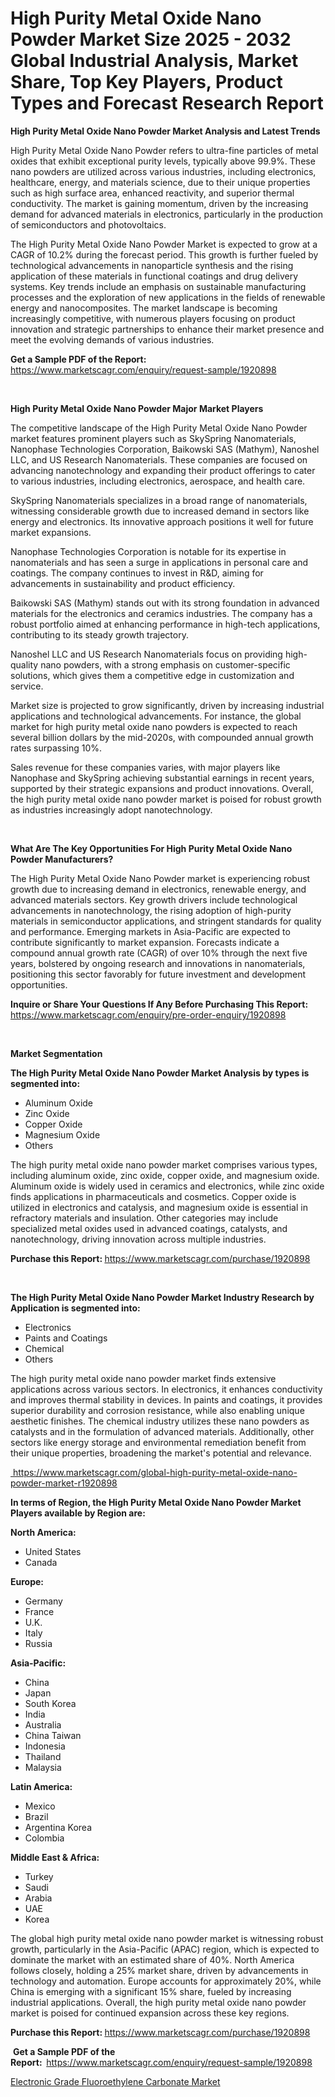<p><h1>High Purity Metal Oxide Nano Powder Market Size 2025 - 2032 Global Industrial Analysis, Market Share, Top Key Players, Product Types and Forecast Research Report</h1></p><p><strong>High Purity Metal Oxide Nano Powder Market Analysis and Latest Trends</strong></p>
<p><p>High Purity Metal Oxide Nano Powder refers to ultra-fine particles of metal oxides that exhibit exceptional purity levels, typically above 99.9%. These nano powders are utilized across various industries, including electronics, healthcare, energy, and materials science, due to their unique properties such as high surface area, enhanced reactivity, and superior thermal conductivity. The market is gaining momentum, driven by the increasing demand for advanced materials in electronics, particularly in the production of semiconductors and photovoltaics. </p><p>The High Purity Metal Oxide Nano Powder Market is expected to grow at a CAGR of 10.2% during the forecast period. This growth is further fueled by technological advancements in nanoparticle synthesis and the rising application of these materials in functional coatings and drug delivery systems. Key trends include an emphasis on sustainable manufacturing processes and the exploration of new applications in the fields of renewable energy and nanocomposites. The market landscape is becoming increasingly competitive, with numerous players focusing on product innovation and strategic partnerships to enhance their market presence and meet the evolving demands of various industries.</p></p>
<p><strong>Get a Sample PDF of the Report:&nbsp;</strong> <a href="https://www.marketscagr.com/enquiry/request-sample/1920898?utm_campaign=2756&utm_medium=2&utm_source=Github&utm_content=ia&utm_term=03042025&utm_id=high-purity-metal-oxide-nano-powder">https://www.marketscagr.com/enquiry/request-sample/1920898</a></p>
<p>&nbsp;</p>
<p><strong>High Purity Metal Oxide Nano Powder Major Market Players</strong></p>
<p><p>The competitive landscape of the High Purity Metal Oxide Nano Powder market features prominent players such as SkySpring Nanomaterials, Nanophase Technologies Corporation, Baikowski SAS (Mathym), Nanoshel LLC, and US Research Nanomaterials. These companies are focused on advancing nanotechnology and expanding their product offerings to cater to various industries, including electronics, aerospace, and health care.</p><p>SkySpring Nanomaterials specializes in a broad range of nanomaterials, witnessing considerable growth due to increased demand in sectors like energy and electronics. Its innovative approach positions it well for future market expansions.</p><p>Nanophase Technologies Corporation is notable for its expertise in nanomaterials and has seen a surge in applications in personal care and coatings. The company continues to invest in R&D, aiming for advancements in sustainability and product efficiency. </p><p>Baikowski SAS (Mathym) stands out with its strong foundation in advanced materials for the electronics and ceramics industries. The company has a robust portfolio aimed at enhancing performance in high-tech applications, contributing to its steady growth trajectory.</p><p>Nanoshel LLC and US Research Nanomaterials focus on providing high-quality nano powders, with a strong emphasis on customer-specific solutions, which gives them a competitive edge in customization and service.</p><p>Market size is projected to grow significantly, driven by increasing industrial applications and technological advancements. For instance, the global market for high purity metal oxide nano powders is expected to reach several billion dollars by the mid-2020s, with compounded annual growth rates surpassing 10%.</p><p>Sales revenue for these companies varies, with major players like Nanophase and SkySpring achieving substantial earnings in recent years, supported by their strategic expansions and product innovations. Overall, the high purity metal oxide nano powder market is poised for robust growth as industries increasingly adopt nanotechnology.</p></p>
<p>&nbsp;</p>
<p><strong>What Are The Key Opportunities For High Purity Metal Oxide Nano Powder Manufacturers?</strong></p>
<p><p>The High Purity Metal Oxide Nano Powder market is experiencing robust growth due to increasing demand in electronics, renewable energy, and advanced materials sectors. Key growth drivers include technological advancements in nanotechnology, the rising adoption of high-purity materials in semiconductor applications, and stringent standards for quality and performance. Emerging markets in Asia-Pacific are expected to contribute significantly to market expansion. Forecasts indicate a compound annual growth rate (CAGR) of over 10% through the next five years, bolstered by ongoing research and innovations in nanomaterials, positioning this sector favorably for future investment and development opportunities.</p></p>
<p><strong>Inquire or Share Your Questions If Any Before Purchasing This Report:</strong> <a href="https://www.marketscagr.com/enquiry/pre-order-enquiry/1920898?utm_campaign=2756&utm_medium=2&utm_source=Github&utm_content=ia&utm_term=03042025&utm_id=high-purity-metal-oxide-nano-powder">https://www.marketscagr.com/enquiry/pre-order-enquiry/1920898</a></p>
<p>&nbsp;</p>
<p><strong>Market Segmentation</strong></p>
<p><strong>The High Purity Metal Oxide Nano Powder Market Analysis by types is segmented into:</strong></p>
<p><ul><li>Aluminum Oxide</li><li>Zinc Oxide</li><li>Copper Oxide</li><li>Magnesium Oxide</li><li>Others</li></ul></p>
<p><p>The high purity metal oxide nano powder market comprises various types, including aluminum oxide, zinc oxide, copper oxide, and magnesium oxide. Aluminum oxide is widely used in ceramics and electronics, while zinc oxide finds applications in pharmaceuticals and cosmetics. Copper oxide is utilized in electronics and catalysis, and magnesium oxide is essential in refractory materials and insulation. Other categories may include specialized metal oxides used in advanced coatings, catalysts, and nanotechnology, driving innovation across multiple industries.</p></p>
<p><strong>Purchase this Report:&nbsp;</strong><a href="https://www.marketscagr.com/purchase/1920898?utm_campaign=2756&utm_medium=2&utm_source=Github&utm_content=ia&utm_term=03042025&utm_id=high-purity-metal-oxide-nano-powder">https://www.marketscagr.com/purchase/1920898</a></p>
<p>&nbsp;</p>
<p><strong>The High Purity Metal Oxide Nano Powder Market Industry Research by Application is segmented into:</strong></p>
<p><ul><li>Electronics</li><li>Paints and Coatings</li><li>Chemical</li><li>Others</li></ul></p>
<p><p>The high purity metal oxide nano powder market finds extensive applications across various sectors. In electronics, it enhances conductivity and improves thermal stability in devices. In paints and coatings, it provides superior durability and corrosion resistance, while also enabling unique aesthetic finishes. The chemical industry utilizes these nano powders as catalysts and in the formulation of advanced materials. Additionally, other sectors like energy storage and environmental remediation benefit from their unique properties, broadening the market's potential and relevance.</p></p>
<p><a href="https://www.marketscagr.com/global-high-purity-metal-oxide-nano-powder-market-r1920898?utm_campaign=2756&utm_medium=2&utm_source=Github&utm_content=ia&utm_term=03042025&utm_id=high-purity-metal-oxide-nano-powder">&nbsp;https://www.marketscagr.com/global-high-purity-metal-oxide-nano-powder-market-r1920898</a></p>
<p><strong>In terms of Region, the High Purity Metal Oxide Nano Powder Market Players available by Region are:</strong></p>
<p>
    <p> <strong> North America: </strong>
        <ul>
            <li>United States</li>
            <li>Canada</li>
        </ul>
        </p> 
    <p> <strong> Europe: </strong>
        <ul>
            <li>Germany</li>
            <li>France</li>
            <li>U.K.</li>
            <li>Italy</li>
            <li>Russia</li>
        </ul>
        </p> 
    <p> <strong> Asia-Pacific: </strong>
        <ul>
            <li>China</li>
            <li>Japan</li>
            <li>South Korea</li>
            <li>India</li>
            <li>Australia</li>
            <li>China Taiwan</li>
            <li>Indonesia</li>
            <li>Thailand</li>
            <li>Malaysia</li>
        </ul>
        </p> 
    <p> <strong> Latin America: </strong>
        <ul>
            <li>Mexico</li>
            <li>Brazil</li>
            <li>Argentina Korea</li>
            <li>Colombia</li>
        </ul>
        </p> 
    <p> <strong> Middle East & Africa: </strong>
        <ul>
            <li>Turkey</li>
            <li>Saudi</li>
            <li>Arabia</li>
            <li>UAE</li>
            <li>Korea</li>
        </ul>
    </p>
    </p>
<p><p>The global high purity metal oxide nano powder market is witnessing robust growth, particularly in the Asia-Pacific (APAC) region, which is expected to dominate the market with an estimated share of 40%. North America follows closely, holding a 25% market share, driven by advancements in technology and automation. Europe accounts for approximately 20%, while China is emerging with a significant 15% share, fueled by increasing industrial applications. Overall, the high purity metal oxide nano powder market is poised for continued expansion across these key regions.</p></p>
<p><strong>Purchase this Report: </strong><a href="https://www.marketscagr.com/purchase/1920898?utm_campaign=2756&utm_medium=2&utm_source=Github&utm_content=ia&utm_term=03042025&utm_id=high-purity-metal-oxide-nano-powder">https://www.marketscagr.com/purchase/1920898</a></p>
<p>&nbsp;<strong>Get a Sample PDF of the Report:&nbsp;&nbsp;</strong><a href="https://www.marketscagr.com/enquiry/request-sample/1920898?utm_campaign=2756&utm_medium=2&utm_source=Github&utm_content=ia&utm_term=03042025&utm_id=high-purity-metal-oxide-nano-powder">https://www.marketscagr.com/enquiry/request-sample/1920898</a></p>
<p><strong></strong></p>
<p><p><a href="https://github.com/lourdesmai100/Market-Research-Report-List-1/blob/main/electronic-grade-fluoroethylene-carbonate-market.md?utm_campaign=2756&utm_medium=2&utm_source=Github&utm_content=ia&utm_term=03042025&utm_id=high-purity-metal-oxide-nano-powder">Electronic Grade Fluoroethylene Carbonate Market</a></p></p>